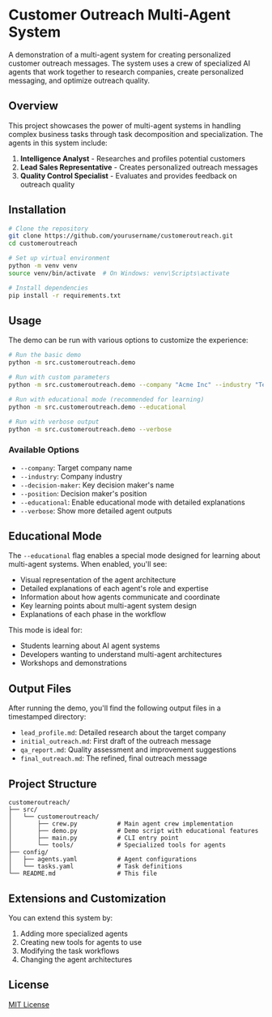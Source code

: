 # Customer Outreach Multi-Agent System

A demonstration of a multi-agent system for creating personalized customer outreach messages. The system uses a crew of specialized AI agents that work together to research companies, create personalized messaging, and optimize outreach quality.

## Overview

This project showcases the power of multi-agent systems in handling complex business tasks through task decomposition and specialization. The agents in this system include:

1. **Intelligence Analyst** - Researches and profiles potential customers
2. **Lead Sales Representative** - Creates personalized outreach messages
3. **Quality Control Specialist** - Evaluates and provides feedback on outreach quality

## Installation

```bash
# Clone the repository
git clone https://github.com/yourusername/customeroutreach.git
cd customeroutreach

# Set up virtual environment
python -m venv venv
source venv/bin/activate  # On Windows: venv\Scripts\activate

# Install dependencies
pip install -r requirements.txt
```

## Usage

The demo can be run with various options to customize the experience:

```bash
# Run the basic demo
python -m src.customeroutreach.demo

# Run with custom parameters
python -m src.customeroutreach.demo --company "Acme Inc" --industry "Technology" --decision-maker "John Smith" --position "CTO"

# Run with educational mode (recommended for learning)
python -m src.customeroutreach.demo --educational

# Run with verbose output
python -m src.customeroutreach.demo --verbose
```

### Available Options

- `--company`: Target company name
- `--industry`: Company industry
- `--decision-maker`: Key decision maker's name
- `--position`: Decision maker's position
- `--educational`: Enable educational mode with detailed explanations
- `--verbose`: Show more detailed agent outputs

## Educational Mode

The `--educational` flag enables a special mode designed for learning about multi-agent systems. When enabled, you'll see:

- Visual representation of the agent architecture
- Detailed explanations of each agent's role and expertise
- Information about how agents communicate and coordinate
- Key learning points about multi-agent system design
- Explanations of each phase in the workflow

This mode is ideal for:
- Students learning about AI agent systems
- Developers wanting to understand multi-agent architectures
- Workshops and demonstrations

## Output Files

After running the demo, you'll find the following output files in a timestamped directory:

- `lead_profile.md`: Detailed research about the target company
- `initial_outreach.md`: First draft of the outreach message
- `qa_report.md`: Quality assessment and improvement suggestions
- `final_outreach.md`: The refined, final outreach message

## Project Structure

```
customeroutreach/
├── src/
│   └── customeroutreach/
│       ├── crew.py           # Main agent crew implementation
│       ├── demo.py           # Demo script with educational features
│       ├── main.py           # CLI entry point
│       └── tools/            # Specialized tools for agents
├── config/
│   ├── agents.yaml           # Agent configurations
│   └── tasks.yaml            # Task definitions
└── README.md                 # This file
```

## Extensions and Customization

You can extend this system by:

1. Adding more specialized agents
2. Creating new tools for agents to use
3. Modifying the task workflows
4. Changing the agent architectures

## License

[MIT License](LICENSE)
